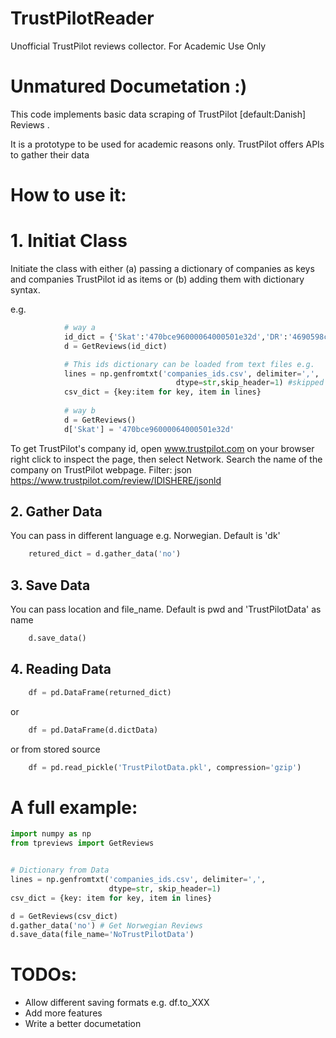 # TrustPilotReader
Unofficial TrustPilot reviews collector. For Academic Use Only

# Unmatured Documetation :)

This code implements basic data scraping of TrustPilot [default:Danish] Reviews .

It is a prototype to be used for academic reasons only.
TrustPilot offers APIs to gather their data
 

# How to use it:

# 1. Initiat Class 

Initiate the class with either (a) passing a dictionary of companies as keys
and companies TrustPilot id as items or (b) adding them with dictionary syntax.

e.g.
```python
            # way a
            id_dict = {'Skat':'470bce96000064000501e32d','DR':'4690598c00006400050003ee'}
            d = GetReviews(id_dict)

            # This ids dictionary can be loaded from text files e.g.
            lines = np.genfromtxt('companies_ids.csv', delimiter=',',
                                     dtype=str,skip_header=1) #skipped header
            csv_dict = {key:item for key, item in lines}
            
            # way b 
            d = GetReviews()
            d['Skat'] = '470bce96000064000501e32d'
```
        

To get TrustPilot's company id, open www.trustpilot.com on your browser
right click to inspect the page, then select Network. Search the name
of the company on TrustPilot webpage. Filter: json
https://www.trustpilot.com/review/IDISHERE/jsonld   

## 2. Gather Data

You can pass in different language e.g. Norwegian. Default is 'dk'
```python
    retured_dict = d.gather_data('no')
 ```
## 3. Save Data

You can pass location and file_name. Default is pwd and 'TrustPilotData' as name
```python
    d.save_data()
```
## 4. Reading Data

```python
    df = pd.DataFrame(returned_dict)
 ```
or
```python
    df = pd.DataFrame(d.dictData)
```
or from stored source

```python
    df = pd.read_pickle('TrustPilotData.pkl', compression='gzip')
```
# A full example:

```python
import numpy as np
from tpreviews import GetReviews


# Dictionary from Data 
lines = np.genfromtxt('companies_ids.csv', delimiter=',',
                      dtype=str, skip_header=1)
csv_dict = {key: item for key, item in lines}

d = GetReviews(csv_dict)
d.gather_data('no') # Get Norwegian Reviews
d.save_data(file_name='NoTrustPilotData')
```

# TODOs:
   * Allow different saving formats e.g. df.to_XXX
   * Add more features
   * Write a better documetation

